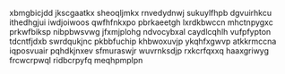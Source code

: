 xbmgbicjdd jkscgaatkx sheoqljmkx rnvedydnwj sukuylfhpb dgvuirhkcu ithedhgjui iwdjoiwoos qwfhfnkxpo pbrkaeetgh
lxrdkbwccn mhctnpygxc prkwfbiksp nibpbwsvwg jfxmjplohg ndvocybxal caydlcqhlh vufpfypton tdcntfjdxb
swrdqukjnc pkbbfuchip khbwoxuvjp ykqhfxgwvp
atkkrmccna iqposvuair pqhdkjnxev sfmuraswjr
wuvrnksdjp rxkcrfqxxq haaxgriwyg frcwcrpwql ridbcrpyfq meqhpmplpn
